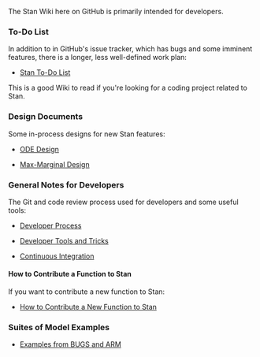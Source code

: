 The Stan Wiki here on GitHub is primarily intended for developers.

### To-Do List

In addition to in GitHub's issue tracker, which has bugs and some imminent features, there is a longer, less well-defined work plan:

* [Stan To-Do List](wiki/To-Do-List)

This is a good Wiki to read if you're looking for a coding project related to Stan.

### Design Documents

Some in-process designs for new Stan features:

* [ODE Design](wiki/ODE-Integrator-Support)

* [Max-Marginal Design](wiki/Max-Marginal-Optimization-%28lmer%29-Design)

### General Notes for Developers

The Git and code review process used for developers and some useful tools:

* [Developer Process](wiki/Developer-Process)

* [Developer Tools and Tricks](wiki/Developer-Tricks)

* [Continuous Integration](wiki/Continuous-Integration)

#### How to Contribute a Function to Stan

If you want to contribute a new function to Stan:

* [How to Contribute a New Function to Stan](wiki/Contributing-New-Functions-to-Stan)

### Suites of Model Examples

* [Examples from BUGS and ARM](wiki/Example-Stan-Models)
